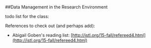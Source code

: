 ##Data Management in the Research Environment

todo list for the class:

References to check out (and perhaps add):

- Abigail Goben's reading list: [http://istl.org/15-fall/refereed4.html](http://istl.org/15-fall/refereed4.html)